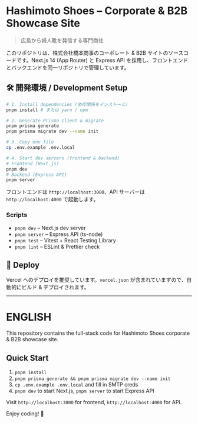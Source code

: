 # Hashimoto Shoes – Corporate & B2B Showcase Site

> 広島から婦人靴を発信する専門商社

このリポジトリは、株式会社橋本商事のコーポレート & B2B サイトのソースコードです。Next.js 14 (App Router) と Express API を採用し、フロントエンドとバックエンドを同一リポジトリで管理しています。

## 🛠️ 開発環境 / Development Setup

```bash
# 1. Install dependencies (依存関係をインストール)
pnpm install # または yarn / npm

# 2. Generate Prisma client & migrate
pnpm prisma generate
pnpm prisma migrate dev --name init

# 3. Copy env file
cp .env.example .env.local

# 4. Start dev servers (frontend & backend)
# Frontend (Next.js)
pnpm dev
# Backend (Express API)
pnpm server
```

フロントエンドは `http://localhost:3000`、API サーバーは `http://localhost:4000` で起動します。

### Scripts
- `pnpm dev` – Next.js dev server
- `pnpm server` – Express API (ts-node)
- `pnpm test` – Vitest + React Testing Library
- `pnpm lint` – ESLint & Prettier check

## 🚀 Deploy
Vercel へのデプロイを推奨しています。`vercel.json` が含まれていますので、自動的にビルド & デプロイされます。

---

# ENGLISH

This repository contains the full-stack code for Hashimoto Shoes corporate & B2B showcase site.

## Quick Start
1. `pnpm install`
2. `pnpm prisma generate && pnpm prisma migrate dev --name init`
3. `cp .env.example .env.local` and fill in SMTP creds
4. `pnpm dev` to start Next.js, `pnpm server` to start Express API

Visit `http://localhost:3000` for frontend, `http://localhost:4000` for API.

Enjoy coding! 🎉
